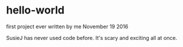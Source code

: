 # hello-world

first project ever written by me November 19 2016

SusieJ has never used code before.  It's scary and exciting all at once. 



